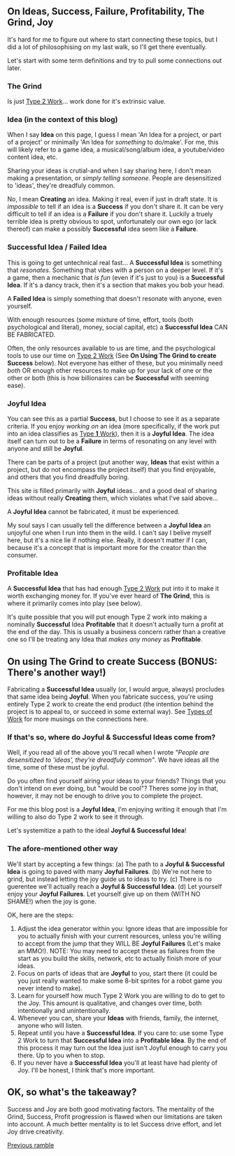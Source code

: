 ## On Ideas, Success, Failure, Profitability, The Grind, Joy

It's hard for me to figure out where to start connecting these topics, but I did a lot of philosophising on my last walk, so I'll get there eventually.

Let's start with some term definitions and try to pull some connections out later.

### The Grind

Is just [Type 2 Work](types_of_work.md)... work done for it's extrinsic value.

### Idea (in the context of this blog)

When I say **Idea** on this page, I guess I mean 'An Idea for a project, or part of a project' or minimally 'An Idea for *something* to do/make'. For me, this will likely refer to a game idea, a musical/song/album idea, a youtube/video content idea, etc.

Sharing your ideas is crutial-and when I say sharing here, I don't mean making a presentation, or *simply telling someone*. People are desensitized to 'ideas', they're dreadfuly common.

No, I mean **Creating** an idea. Making it real, even if just in draft state. It is *impossible* to tell if an idea is a **Success** if you don't share it. It can be very difficult to tell if an idea is a **Failure** if you don't share it. Luckily a truely terrible idea is pretty obvious to spot, unfortunately our own ego (or lack thereof) can make a possibly **Successful** idea seem like a **Failure**.

### Successful Idea / Failed Idea

This is going to get untechnical real fast... A **Successful Idea** is something that *resonates*. Something that vibes with a person on a deeper level. If it's a game, then a mechanic that *is fun* (even if it's just to you) is a **Successful Idea**. If it's a dancy track, then it's a section that makes you bob your head.

A **Failed Idea** is simply something that doesn't resonate with anyone, even yourself.

With enough resources (some mixture of time, effort, tools (both psychological and literal), money, social capital, etc) a **Successful Idea** CAN BE FABRICATED.

Often, the only resources available to us are time, and the psychological tools to use our time on [Type 2 Work](types_of_work.md) (See **On Using The Grind to create Success** below). Not everyone has either of these, but you minimally need *both* OR enough other resources to make up for your lack of one or the other or both (this is how billionaires can be **Successful** with seeming ease).

### Joyful Idea

You can see this as a partial **Success**, but I choose to see it as a separate criteria. If you enjoy *working on* an idea (more specifically, if the work put into an idea classifies as [Type **1** Work](types_of_work.md)), then it is a **Joyful Idea**. The idea itself can turn out to be a **Failure** in terms of resonating on any level with anyone and still be **Joyful**.

There can be parts of a project (put another way, **Ideas** that exist within a project, but do not encompass the project itself) that you find enjoyable, and others that you find dreadfully boring.

This site is filled primarily with **Joyful** ideas... and a good deal of sharing ideas without really **Creating** them, which violates what I've said above...

A **Joyful Idea** cannot be fabricated, it must be experienced.

My soul says I can usually tell the difference between a **Joyful Idea** an unjoyful one when I run into them in the wild. I can't say I belive myself here, but it's a nice lie if nothing else. Really, it doesn't matter if I can, because it's a concept that is important more for the creator than the consumer.

### Profitable Idea

A **Successful Idea** that has had enough [Type 2 Work](types_of_work.md) put into it to make it worth exchanging money for. If you've ever heard of **The Grind**, this is where it primarily comes into play (see below).

It's quite possible that you will put enough Type 2 work into making a nominally **Successful** Idea **Profitable** that it doesn't actually turn a profit at the end of the day. This is usually a business concern rather than a creative one so I'll be treating any Idea that *makes any money* as **Profitable**.


## On using The Grind to create Success (BONUS: There's another way!)

Fabricating a **Successful Idea** usually (or, I would argue, always) procludes that same idea being **Joyful**. When you fabricate success, you're using entirely Type 2 work to create the end product (the intention behind the project is to appeal to, or succeed in some external way). See [Types of Work](types_of_work.md) for more musings on the connections here.

### If that's so, where do Joyful & Successful Ideas come from?

Well, if you read all of the above you'll recall when I wrote *"People are desensitized to 'ideas', they're dreadfuly common"*. We have ideas all the time, some of these must be joyful.

Do you often find yourself airing your ideas to your friends? Things that you don't intend on ever doing, but "would be cool"? Theres some joy in that, however, it may not be enough to drive you to complete the project.

For me this blog post is a **Joyful Idea**, I'm enjoying writing it enough that I'm willing to also do Type 2 work to see it through.

Let's systemitize a path to the ideal **Joyful & Successful Idea**!

### The afore-mentioned other way

We'll start by accepting a few things:
(a) The path to a **Joyful & Successful Idea** is going to paved with many **Joyful Failures**.
(b) We're not here to grind, but instead letting the joy guide us to ideas to try.
(c) There is no guerentee we'll actually reach a **Joyful & Successful Idea**.
(d) Let yourself enjoy your **Joyful Failures**. Let yourself give up on them (WITH NO SHAME!) when the joy is gone.

OK, here are the steps:

1) Adjust the idea generator within you: Ignore ideas that are impossible for you to actually finish with your current resources, unless you're willing to accept from the jump that they WILL BE **Joyful Failures** (Let's make an MMO!). NOTE: You may need to accept these as failures from the start as you build the skills, network, etc to actually finish more of your ideas.
2) Focus on parts of ideas that are **Joyful** to you, start there (it could be you just really wanted to make some 8-bit sprites for a robot game you never intend to make).
3) Learn for yourself how much Type 2 Work you are willing to do to get to the Joy. This amount is qualitative, and changes over time, both intentionally and unintentionally.
4) Whenever you can, share your **Ideas** with friends, family, the internet, anyone who will listen.
5) Repeat until you have a **Successful Idea**. If you care to: use some Type 2 Work to turn that **Successful Idea** into a **Profitable Idea**. By the end of this process it may turn out the Idea just isn't Joyful enough to carry you there. Up to you when to stop.
6) If you never have a **Successful Idea** you'll at least have had plenty of Joy. I'll be honest, I think that's more important.

## OK, so what's the takeaway?

Success and Joy are both good motivating factors. The mentality of the Grind, Success, Profit progression is flawed when our limitations are taken into account. A much better mentality is to let Success drive effort, and let Joy drive creativity.

[Previous ramble](rambles/02_05_2024.md)